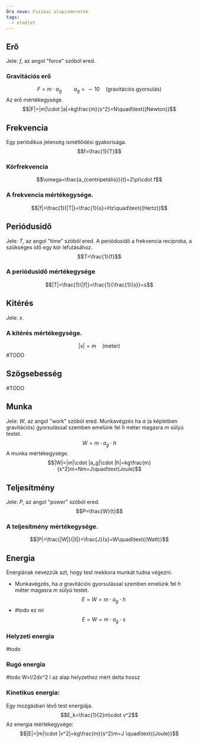 ```yaml
---
Óra neve: Fizikai alapismeretek
tags:
  - elmélet
---
```

## Erő
Jele: $f$, az angol "force" szóból ered.
### Gravitációs erő
$$F=m\cdot a_g\quad\quad a_g=\sim10 \quad\text{(gravitációs gyorsulás)}$$
Az erő mértékegysége.
$$|F|=|m|\cdot |a|=kg\frac{m}{s^2}=N\quad\text{(Newton)}$$
## Frekvencia
Egy periódikus jelenség ismétlődési gyakorisága.
$$f=\frac{1}{T}$$
### Körfrekvencia
$$\omega=\frac{a_{centripetális}}{t}=2\pi\cdot f$$
### A frekvencia mértékegysége.
$$|f|=\frac{1}{|T|}=\frac{1}{s}=Hz\quad\text{(Hertz)}$$
## Periódusidő
Jele: $T$, az angol "time" szóból ered. A periódusidő a frekvencia reciproka, a szükséges idő egy kör lefutásához.
$$T=\frac{1}{f}$$
### A periódusidő mértékegysége
$$|T|=\frac{1}{|f|}=\frac{1}{\frac{1}{s}}=s$$
## Kitérés
Jele: $x$.
### A kitérés mértékegysége.
$$|x| = m\quad\text{(méter)}$$
#TODO 
## Szögsebesség
#TODO 
## Munka
Jele: $W$, az angol "work" szóból ered.
Munkavégzés ha  $a$ (a képletben gravitációs) gyorsulással szemben emelünk fel $h$ méter magasra $m$ súlyú testet.
$$W=m\cdot a_g\cdot h$$
A munka mértékegysége.
$$|W|=|m|\cdot |a_g|\cdot |h|=kg\frac{m}{s^2}m=Nm=J\quad\text(Joule)$$
## Teljesítmény
Jele: $P$, az angol "power" szóból ered.
$$P=\frac{W}{t}$$
### A teljesítmény mértékegysége.
$$|P|=\frac{|W|}{|t|}=\frac{J}{s}=W\quad\text{(Watt)}$$
## Energia
Energiának nevezzük azt, hogy test mekkora munkát tudna végezni.
- Munkavégzés, ha  $a$  gravitációs gyorsulással szemben emelünk fel $h$ méter magasra $m$ súlyú testet.
$$E=W=m\cdot a_g \cdot h$$
- #todo ez mi
$$E=W=m\cdot a_g \cdot s$$
### Helyzeti energia 
#todo
### Rugó energia
#todo
W=l/2dx^2 l az alap helyzethez mért delta hossz
### Kinetikus energia:
Egy mozgásban lévő test energiája.
$$E_k=\frac{1}{2}m\cdot v^2$$
Az energia mértékegysége:
$$|E|=|m|\cdot |v^2|=kg\frac{m}{s^2}m=J \quad\text{(Joule)}$$